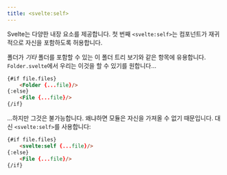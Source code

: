 ```yaml
---
title: <svelte:self>
---
```


Svelte는 다양한 내장 요소를 제공합니다. 첫 번째 `<svelte:self>`는 컴포넌트가 재귀적으로 자신을 포함하도록 허용합니다.

폴더가 *기타* 폴더를 포함할 수 있는 이 폴더 트리 보기와 같은 항목에 유용합니다. `Folder.svelte`에서 우리는 이것을 할 수 있기를 원합니다...

```html
{#if file.files}
	<Folder {...file}/>
{:else}
	<File {...file}/>
{/if}
```

...하지만 그것은 불가능합니다. 왜냐하면 모듈은 자신을 가져올 수 없기 때문입니다. 대신 `<svelte:self>`를 사용합니다:

```html
{#if file.files}
	<svelte:self {...file}/>
{:else}
	<File {...file}/>
{/if}
```
